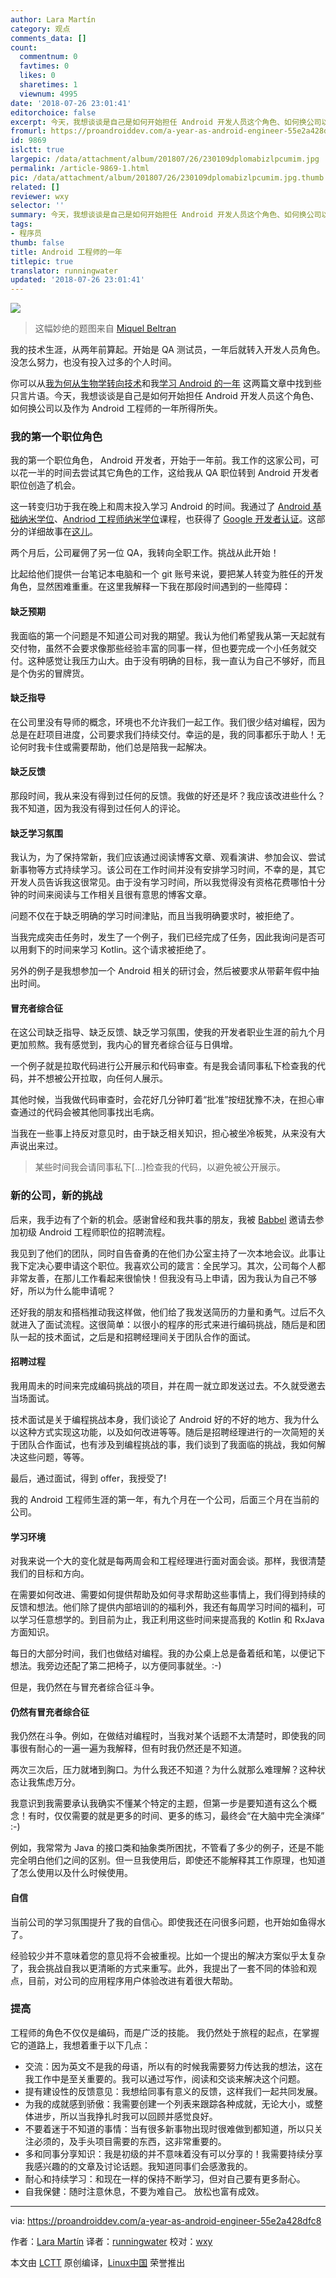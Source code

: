 ```yaml
---
author: Lara Martín
category: 观点
comments_data: []
count:
  commentnum: 0
  favtimes: 0
  likes: 0
  sharetimes: 1
  viewnum: 4995
date: '2018-07-26 23:01:41'
editorchoice: false
excerpt: 今天，我想谈谈是自己是如何开始担任 Android 开发人员这个角色、如何换公司以及作为 Android 工程师的一年所得所失。
fromurl: https://proandroiddev.com/a-year-as-android-engineer-55e2a428dfc8
id: 9869
islctt: true
largepic: /data/attachment/album/201807/26/230109dplomabizlpcumim.jpg
permalink: /article-9869-1.html
pic: /data/attachment/album/201807/26/230109dplomabizlpcumim.jpg.thumb.jpg
related: []
reviewer: wxy
selector: ''
summary: 今天，我想谈谈是自己是如何开始担任 Android 开发人员这个角色、如何换公司以及作为 Android 工程师的一年所得所失。
tags:
- 程序员
thumb: false
title: Android 工程师的一年
titlepic: true
translator: runningwater
updated: '2018-07-26 23:01:41'
---
```


![](/data/attachment/album/201807/26/230109dplomabizlpcumim.jpg)



> 
> 这幅妙绝的题图来自 [Miquel Beltran](https://medium.com/@Miqubel)
> 
> 
> 


我的技术生涯，从两年前算起。开始是 QA 测试员，一年后就转入开发人员角色。没怎么努力，也没有投入过多的个人时间。


你可以从[我为何从生物学转向技术](https://medium.com/@laramartin/how-i-took-my-first-step-in-it-6e9233c4684d)和我[学习 Android 的一年](https://medium.com/udacity/a-year-of-android-ffba9f3e40b6) 这两篇文章中找到些只言片语。今天，我想谈谈是自己是如何开始担任 Android 开发人员这个角色、如何换公司以及作为 Android 工程师的一年所得所失。


### 我的第一个职位角色


我的第一个职位角色， Android 开发者，开始于一年前。我工作的这家公司，可以花一半的时间去尝试其它角色的工作，这给我从 QA 职位转到 Android 开发者职位创造了机会。


这一转变归功于我在晚上和周末投入学习 Android 的时间。我通过了 [Android 基础纳米学位](https://de.udacity.com/course/android-basics-nanodegree-by-google--nd803)、[Andriod 工程师纳米学位](https://de.udacity.com/course/android-developer-nanodegree-by-google--nd801)课程，也获得了 [Google 开发者认证](https://developers.google.com/training/certification/)。这部分的详细故事在[这儿](https://medium.com/udacity/a-year-of-android-ffba9f3e40b6)。


两个月后，公司雇佣了另一位 QA，我转向全职工作。挑战从此开始！


比起给他们提供一台笔记本电脑和一个 git 账号来说，要把某人转变为胜任的开发角色，显然困难重重。在这里我解释一下我在那段时间遇到的一些障碍：


#### 缺乏预期


我面临的第一个问题是不知道公司对我的期望。我认为他们希望我从第一天起就有交付物，虽然不会要求像那些经验丰富的同事一样，但也要完成一个小任务就交付。这种感觉让我压力山大。由于没有明确的目标，我一直认为自己不够好，而且是个伪劣的冒牌货。


#### 缺乏指导


在公司里没有导师的概念，环境也不允许我们一起工作。我们很少结对编程，因为总是在赶项目进度，公司要求我们持续交付。幸运的是，我的同事都乐于助人！无论何时我卡住或需要帮助，他们总是陪我一起解决。


#### 缺乏反馈


那段时间，我从来没有得到过任何的反馈。我做的好还是坏？我应该改进些什么？我不知道，因为我没有得到过任何人的评论。


#### 缺乏学习氛围


我认为，为了保持常新，我们应该通过阅读博客文章、观看演讲、参加会议、尝试新事物等方式持续学习。该公司在工作时间并没有安排学习时间，不幸的是，其它开发人员告诉我这很常见。由于没有学习时间，所以我觉得没有资格花费哪怕十分钟的时间来阅读与工作相关且很有意思的博客文章。


问题不仅在于缺乏明确的学习时间津贴，而且当我明确要求时，被拒绝了。


当我完成突击任务时，发生了一个例子，我们已经完成了任务，因此我询问是否可以用剩下的时间来学习 Kotlin。这个请求被拒绝了。


另外的例子是我想参加一个 Android 相关的研讨会，然后被要求从带薪年假中抽出时间。


#### 冒充者综合征


在这公司缺乏指导、缺乏反馈、缺乏学习氛围，使我的开发者职业生涯的前九个月更加煎熬。我有感觉到，我内心的冒充者综合征与日俱增。


一个例子就是拉取代码进行公开展示和代码审查。有是我会请同事私下检查我的代码，并不想被公开拉取，向任何人展示。


其他时候，当我做代码审查时，会花好几分钟盯着“批准”按纽犹豫不决，在担心审查通过的代码会被其他同事找出毛病。


当我在一些事上持反对意见时，由于缺乏相关知识，担心被坐冷板凳，从来没有大声说出来过。



> 
> 某些时间我会请同事私下[...]检查我的代码，以避免被公开展示。
> 
> 
> 


### 新的公司，新的挑战


后来，我手边有了个新的机会。感谢曾经和我共事的朋友，我被 [Babbel](http://babbel.com/) 邀请去参加初级 Android 工程师职位的招聘流程。


我见到了他们的团队，同时自告奋勇的在他们办公室主持了一次本地会议。此事让我下定决心要申请这个职位。我喜欢公司的箴言：全民学习。其次，公司每个人都非常友善，在那儿工作看起来很愉快！但我没有马上申请，因为我认为自己不够好，所以为什么能申请呢？


还好我的朋友和搭档推动我这样做，他们给了我发送简历的力量和勇气。过后不久就进入了面试流程。这很简单：以很小的程序的形式来进行编码挑战，随后是和团队一起的技术面试，之后是和招聘经理间关于团队合作的面试。


#### 招聘过程


我用周未的时间来完成编码挑战的项目，并在周一就立即发送过去。不久就受邀去当场面试。


技术面试是关于编程挑战本身，我们谈论了 Android 好的不好的地方、我为什么以这种方式实现这功能，以及如何改进等等。随后是招聘经理进行的一次简短的关于团队合作面试，也有涉及到编程挑战的事，我们谈到了我面临的挑战，我如何解决这些问题，等等。


最后，通过面试，得到 offer，我授受了!


我的 Android 工程师生涯的第一年，有九个月在一个公司，后面三个月在当前的公司。


#### 学习环境


对我来说一个大的变化就是每两周会和工程经理进行面对面会谈。那样，我很清楚我们的目标和方向。


在需要如何改进、需要如何提供帮助及如何寻求帮助这些事情上，我们得到持续的反馈和想法。他们除了提供内部培训的的福利外，我还有每周学习时间的福利，可以学习任意想学的。到目前为止，我正利用这些时间来提高我的 Kotlin 和 RxJava 方面知识。


每日的大部分时间，我们也做结对编程。我的办公桌上总是备着纸和笔，以便记下想法。我旁边还配了第二把椅子，以方便同事就坐。:-)


但是，我仍然在与冒充者综合征斗争。


#### 仍然有冒充者综合征


我仍然在斗争。例如，在做结对编程时，当我对某个话题不太清楚时，即使我的同事很有耐心的一遍一遍为我解释，但有时我仍然还是不知道。


两次三次后，压力就堵到胸口。为什么我还不知道？为什么就那么难理解？这种状态让我焦虑万分。


我意识到我需要承认我确实不懂某个特定的主题，但第一步是要知道有这么个概念！有时，仅仅需要的就是更多的时间、更多的练习，最终会“在大脑中完全演绎” :-)


例如，我常常为 Java 的接口类和抽象类所困扰，不管看了多少的例子，还是不能完全明白他们之间的区别。但一旦我使用后，即使还不能解释其工作原理，也知道了怎么使用以及什么时候使用。


#### 自信


当前公司的学习氛围提升了我的自信心。即使我还在问很多问题，也开始如鱼得水了。


经验较少并不意味着您的意见将不会被重视。比如一个提出的解决方案似乎太复杂了，我会挑战自我以更清晰的方式来重写。此外，我提出了一套不同的体验和观点，目前，对公司的应用程序用户体验改进有着很大帮助。


### 提高


工程师的角色不仅仅是编码，而是广泛的技能。 我仍然处于旅程的起点，在掌握它的道路上，我想着重于以下几点：


* 交流：因为英文不是我的母语，所以有的时候我需要努力传达我的想法，这在我工作中是至关重要的。我可以通过写作，阅读和交谈来解决这个问题。
* 提有建设性的反馈意见：我想给同事有意义的反馈，这样我们一起共同发展。
* 为我的成就感到骄傲：我需要创建一个列表来跟踪各种成就，无论大小，或整体进步，所以当我挣扎时我可以回顾并感觉良好。
* 不要着迷于不知道的事情：当有很多新事物出现时很难做到都知道，所以只关注必须的，及手头项目需要的东西，这非常重要的。
* 多和同事分享知识：我是初级的并不意味着没有可以分享的！我需要持续分享我感兴趣的的文章及讨论话题。我知道同事们会感激我的。
* 耐心和持续学习：和现在一样的保持不断学习，但对自己要有更多耐心。
* 自我保健：随时注意休息，不要为难自己。 放松也富有成效。




---


via: <https://proandroiddev.com/a-year-as-android-engineer-55e2a428dfc8>


作者：[Lara Martín](https://proandroiddev.com/@laramartin) 译者：[runningwater](https://github.com/runningwater) 校对：[wxy](https://github.com/wxy)


本文由 [LCTT](https://github.com/LCTT/TranslateProject) 原创编译，[Linux中国](https://linux.cn/) 荣誉推出
